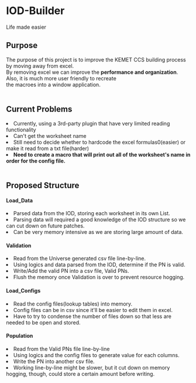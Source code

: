 # IOD-Builder
Life made easier

<h2>Purpose</h2>
The purpose of this project is to improve the KEMET CCS building process by moving away from excel.<br/>
By removing excel we can improve the <b>performance and organization</b>. Also, it is much more user friendly to recreate <br/>
the macroes into a window application.<br/>
<br/>
<h2>Current Problems</h2>
<ui>
<li>Currently, using a 3rd-party plugin that have very limited reading functionality
<li>Can't get the worksheet name</li>
<li>Still need to decide whether to hardcode the excel formulas0(easier) or make it read from a txt file(harder)</li>
<li><b>Need to create a macro that will print out all of the worksheet's name in order for the config file.</b></li>
</ui>
<br/>
<h2>Proposed Structure</h2>

<h4>Load_Data</h4>
<li>Parsed data from the IOD, storing each worksheet in its own List.</li>
<li>Parsing data will required a good knowledge of the IOD structure so we can cut down on future patches.</li>
<li>Can be very memory intensive as we are storing large amount of data.</li>

<h4>Validation</h4>
<li>Read from the Universe generated csv file line-by-line.</li>
<li>Using logics and data parsed from the IOD, determine if the PN is valid.</li>
<li>Write/Add the valid PN into a csv file, Valid PNs.</li>
<li>Flush the memory once Validation is over to prevent resource hogging.</li>

<h4>Load_Configs</h4>
<li>Read the config files(lookup tables) into memory.</li>
<li>Config files can be in csv since it'll be easier to edit them in excel.</li>
<li>Have to try to condense the number of files down so that less are needed to be open and stored.</li>

<h4>Population</h4>
<li>Read from the Valid PNs file line-by-line</li>
<li>Using logics and the config files to generate value for each columns.</li>
<li>Write the PN into another csv file.</li>
<li>Working line-by-line might be slower, but it cut down on memory hogging, though, could store a certain amount before writing.</li>
